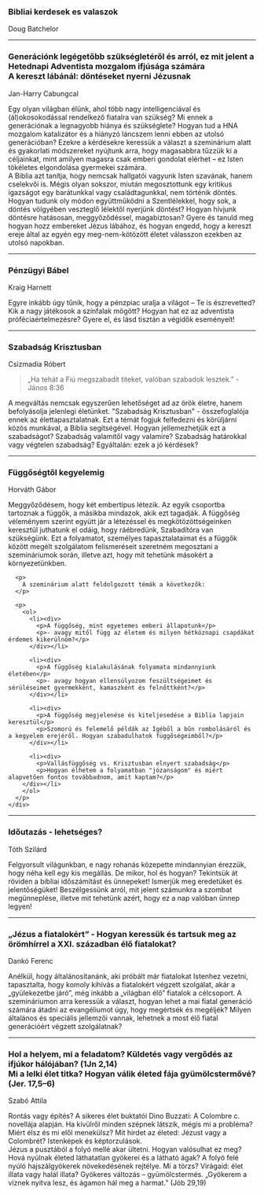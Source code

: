 <div class="seminar animated">
  <div class="seminar-wr">
    <div class="seminar-title">
      <h3>Bibliai kerdesek es valaszok</h3>
      <span>Doug Batchelor</span>
    </div>
    <div class="description">
      <p>
      </p>
    </div>
  </div>
</div>

<hr>

<div class="seminar animated">
  <div class="seminar-wr">
    <div class="seminar-title">
      <h3>Generációnk legégetőbb szükségletéről és arról, ez mit jelent a Hetednapi Adventista mozgalom ifjúsága számára
      <br>
      A kereszt lábánál: döntéseket nyerni Jézusnak</h3>
      <span>Jan-Harry Cabungcal</span>
    </div>
    <div class="description">
      <p>
      Egy olyan világban élünk, ahol több nagy intelligenciával és (ál)okosokodással rendelkező fiatalra van szükség? Mi ennek a generációnak a legnagyobb hiánya és szükséglete? Hogyan tud a HNA mozgalom katalizátor és a hiányzó láncszem lenni ebben az utolsó generációban? Ezekre a kérdésekre keressük a választ a szeminárium alatt és gyakorlati módszereket nyújtunk arra, hogy magasabbra tűzzük ki a céljainkat, mint amilyen magasra csak emberi gondolat elérhet – ez Isten tökéletes elgondolása gyermekei számára.
      <br>
      A Biblia azt tanítja, hogy nemcsak hallgatói vagyunk Isten szavának, hanem cselekvői is. Mégis olyan sokszor, miután megosztottunk egy kritikus igazságot egy barátunkkal vagy családtagunkkal, nem történik döntés. Hogyan tudunk oly módon együttműködni a Szentlélekkel, hogy sok, a döntés völgyében veszteglő lélektől nyerjünk döntést? Hogyan hívjunk döntésre hatásosan, meggyőződéssel, magabiztosan? Gyere és tanuld meg hogyan hozz embereket Jézus lábához, és hogyan engedd, hogy a kereszt ereje által az egyén egy meg-nem-kötözött életet válasszon ezekben az utolsó napokban.
      </p>
    </div>
  </div>
</div>

<hr>

<div class="seminar animated">
  <div class="seminar-wr">
    <div class="seminar-title">
      <h3>Pénzügyi Bábel</h3>
      <span>Kraig Harnett</span>
    </div>
    <div class="description">
      <p>
        Egyre inkább úgy tűnik, hogy a pénzpiac uralja a világot – Te is észrevetted? Kik a nagy játékosok a színfalak mögött? Hogyan hat ez az adventista próféciaértelmezésre? Gyere el, és lásd tisztán a végidők eseményeit!
      </p>
    </div>
  </div>
</div>

<hr>

<div class="seminar animated">
  <div class="seminar-wr">
    <div class="seminar-title">
      <h3>Szabadság Krisztusban</h3>
      <span>Csizmadia Róbert</span>
    </div>
    <div class="description">
      <blockquote>
        „Ha tehát a Fiú megszabadít titeket, valóban szabadok lesztek.” - János 8:36
      </blockquote>
      <p>
        A megváltás nemcsak egyszerűen lehetőséget ad az örök életre, hanem befolyásolja jelenlegi életünket. "Szabadság Krisztusban" - összefoglalója ennek az élettapasztalatnak. Ezt a témát fogjuk felfedezni és körüljárni közös munkával, a Biblia segítségével. Hogyan jellemezhetjük ezt a szabadságot? Szabadság valamitől vagy valamire? Szabadság határokkal vagy végtelen szabadság? Egyáltalán: ezek a jó kérdések?
      </p>
    </div>
  </div>
</div>

<hr>

<div class="seminar animated">
  <div class="seminar-wr">
    <div class="seminar-title">
      <h3>Függőségtől kegyelemig</h3>
      <span>Horváth Gábor</span>
    </div>
    <div class="description">
      <p>
        Meggyőződésem, hogy két embertípus létezik. Az egyik csoportba tartoznak a függők, a másikba mindazok, akik ezt tagadják. A függőség véleményem szerint együtt jár a létezéssel és megkötözöttségeinken keresztül juthatunk el odáig, hogy ráébredünk, Szabadítóra van szükségünk. Ezt a folyamatot, személyes tapasztalataimat és a függők között megélt szolgálatom felismeréseit szeretném megosztani a szemináriumok során, illetve azt, hogy mit tehetünk másokért a környezetünkben.
      </p>

      <p>
        A szeminárium alatt feldolgozott témák a következők:
      </p>

      <p>
        <ol>
          <li><div>
            <p>A függőség, mint egyetemes emberi állapotunk</p>
            <p>- avagy mitől függ az életem és milyen hétköznapi csapdákat érdemes kikerülnöm?</p>
          </div></li>

          <li><div>
            <p>A függőség kialakulásának folyamata mindannyiunk életében</p>
            <p>- avagy hogyan ellensúlyozom feszültségeimet és sérüléseimet gyermekként, kamaszként és felnőttként?</p>
          </div></li>

          <li><div>
            <p>A függőség megjelenése és kiteljesedése a Biblia lapjain keresztül</p>
            <p>Szomorú és felemelő példák az Igéből a bűn rombolásáról és a kegyelem erejéről. Hogyan szabadulhatok függőségeimből?</p>
          </div></li>

          <li><div>
            <p>Vallásfüggőség vs. Krisztusban elnyert szabadság</p>
            <p>Hogyan élhetem a folyamatban "józanságom" és miért alapvetően fontos továbbadnom, amit kaptam?</p>
        </div></li>
        </ol>
      </p>
    </div>
  </div>
</div>

<hr>

<div class="seminar animated">
  <div class="seminar-wr">
    <div class="seminar-title">
      <h3>Időutazás - lehetséges?</h3>
      <span>Tóth Szilárd</span>
    </div>
    <div class="description">
      <p>
        Felgyorsult világunkban, e nagy rohanás közepette mindannyian érezzük, hogy néha kell egy kis megállás. De mikor, hol és hogyan? Tekintsük át röviden a bibliai időszámítást és ünnepeket! Ismerjük meg eredetüket és jelentőségüket! Beszélgessünk arról, mit jelent számunkra a szombat megünneplése, illetve mit tehetünk azért, hogy ez a nap valóban ünnep legyen!
      </p>
    </div>
  </div>
</div>

<hr>

<div class="seminar animated">
  <div class="seminar-wr">
    <div class="seminar-title">
      <h3>„Jézus a fiatalokért” - Hogyan keressük és tartsuk meg az örömhírrel a XXI. században élő fiatalokat?</h3>
      <span>Dankó Ferenc</span>
    </div>
    <div class="description">
      <p>
        Anélkül, hogy általánosítanánk, aki próbált már fiatalokat Istenhez vezetni, tapasztalta, hogy komoly kihívás a fiatalokért végzett szolgálat, akár a „gyülekezetbe járó”, még inkább a „világban élő” fiatalok a célcsoport. A szemináriumon arra keressük a választ, hogyan lehet a mai fiatal generáció számára átadni az evangéliumot úgy, hogy megértsék és megéljék? Milyen általános és speciális jellemzői vannak, lehetnek a most élő fiatal generációért végzett szolgálatnak?
      </p>
    </div>
  </div>
</div>

<hr>

<div class="seminar animated">
  <div class="seminar-wr">
    <div class="seminar-title">
      <h3>Hol a helyem, mi a feladatom? Küldetés vagy vergődés az ifjúkor hálójában? (1Jn 2,14)
      <br>
      Mi a lelki élet titka? Hogyan válik életed fája gyümölcstermővé? (Jer. 17,5–6)</h3>
      <span>Szabó Attila</span>
    </div>
    <div class="description">
      <p>
        Rontás vagy építés? A sikeres élet buktatói Dino Buzzati: A Colombre c. novellája alapján. Ha kívülről minden szépnek látszik, mégis mi a probléma? Miért élsz és mi elől menekülsz? Mit hirdet az életed: Jézust vagy a Colombrét? Istenképek és képtorzulások.
        <br>
        Jézus a pusztából a folyó mellé akar ültetni. Hogyan valósulhat ez meg? Hová nyúlnak életed láthatatlan gyökerei és a látható ágak? A folyó felé nyúló hajszálgyökerek növekedésének rejtélye. Mi a törzs? Virágaid: élet illata vagy halál illata? Gyökeres változás – gyümölcstermés. „Gyökerem a víznek nyitva lesz, és ágamon hál meg a harmat.” (Jób 29,19)
      </p>
    </div>
  </div>
</div>
